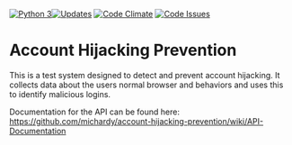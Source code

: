 [![Python 3](https://pyup.io/repos/github/michardy/account-hijacking-prevention/python-3-shield.svg)](https://pyup.io/repos/github/michardy/account-hijacking-prevention/)[![Updates](https://pyup.io/repos/github/michardy/account-hijacking-prevention/shield.svg)](https://pyup.io/repos/github/michardy/account-hijacking-prevention/) [![Code Climate](https://lima.codeclimate.com/github/michardy/account-hijacking-prevention/badges/gpa.svg)](https://lima.codeclimate.com/github/michardy/account-hijacking-prevention) [![Code Issues](https://www.quantifiedcode.com/api/v1/project/5e83d343e9614fc6ad1c3d786e811e97/badge.svg)](https://www.quantifiedcode.com/app/project/5e83d343e9614fc6ad1c3d786e811e97)
# Account Hijacking Prevention

This is a test system designed to detect and prevent account hijacking. 
It collects data about the users normal browser and behaviors and uses this to identify malicious logins. 

Documentation for the API can be found here:
https://github.com/michardy/account-hijacking-prevention/wiki/API-Documentation
